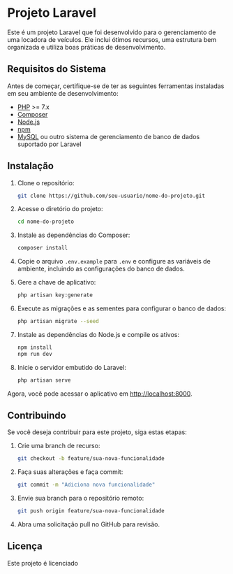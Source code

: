 # Projeto Laravel

Este é um projeto Laravel que foi desenvolvido para o gerenciamento de uma locadora de veículos. Ele inclui ótimos recursos, uma estrutura bem organizada e utiliza boas práticas de desenvolvimento.

## Requisitos do Sistema

Antes de começar, certifique-se de ter as seguintes ferramentas instaladas em seu ambiente de desenvolvimento:

- [PHP](https://www.php.net/) >= 7.x
- [Composer](https://getcomposer.org/)
- [Node.js](https://nodejs.org/)
- [npm](https://www.npmjs.com/)
- [MySQL](https://www.mysql.com/) ou outro sistema de gerenciamento de banco de dados suportado por Laravel

## Instalação

1. Clone o repositório:

    ```bash
    git clone https://github.com/seu-usuario/nome-do-projeto.git
    ```

2. Acesse o diretório do projeto:

    ```bash
    cd nome-do-projeto
    ```

3. Instale as dependências do Composer:

    ```bash
    composer install
    ```

4. Copie o arquivo `.env.example` para `.env` e configure as variáveis de ambiente, incluindo as configurações do banco de dados.

5. Gere a chave de aplicativo:

    ```bash
    php artisan key:generate
    ```

6. Execute as migrações e as sementes para configurar o banco de dados:

    ```bash
    php artisan migrate --seed
    ```

7. Instale as dependências do Node.js e compile os ativos:

    ```bash
    npm install
    npm run dev
    ```

8. Inicie o servidor embutido do Laravel:

    ```bash
    php artisan serve
    ```

Agora, você pode acessar o aplicativo em [http://localhost:8000](http://localhost:8000).

## Contribuindo

Se você deseja contribuir para este projeto, siga estas etapas:

1. Crie uma branch de recurso:

    ```bash
    git checkout -b feature/sua-nova-funcionalidade
    ```

2. Faça suas alterações e faça commit:

    ```bash
    git commit -m "Adiciona nova funcionalidade"
    ```

3. Envie sua branch para o repositório remoto:

    ```bash
    git push origin feature/sua-nova-funcionalidade
    ```

4. Abra uma solicitação pull no GitHub para revisão.

## Licença

Este projeto é licenciado
